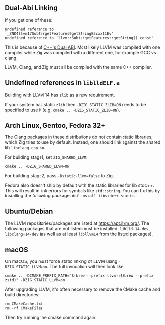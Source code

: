 ## Dual-Abi Linking

If you get one of these:

```
undefined reference to `_ZNK4llvm17SubtargetFeatures9getStringB5cxx11Ev'
undefined reference to `llvm::SubtargetFeatures::getString() const'
```

This is because of
[C++'s Dual ABI](https://gcc.gnu.org/onlinedocs/libstdc++/manual/using_dual_abi.html).
Most likely LLVM was compiled with one compiler while Zig was compiled with a
different one, for example GCC vs clang.

LLVM, Clang, and Zig must all be compiled with the same C++ compiler.

## Undefined references in `liblldELF.a`

Building with LLVM 14 has `zlib` as a new requirement.

If your system has static `zlib` then `-DZIG_STATIC_ZLIB=ON` needs to be specified to use it (e.g. `cmake .. -DZIG_STATIC_ZLIB=ON`). 

## Arch Linux, Gentoo, Fedora 32+

The Clang packages in these distributions do not contain static libraries, which Zig tries to use by default.
Instead, one should link against the shared lib `libclang-cpp.so`.

For building stage1, set `ZIG_SHARED_LLVM`:

```
cmake .. -DZIG_SHARED_LLVM=ON
```
For building stage2, pass `-Dstatic-llvm=false` to Zig.

Fedora also doesn't ship by default with the static libraries for lib stdc++. 
This will result in link errors for symbols like `std::string`.
You can fix this by installing the following package: `dnf install libstdc++-static`.

## Ubuntu/Debian

The LLVM repositories/packages are listed at https://apt.llvm.org/. The following packages that are not listed must be installed: `liblld-14-dev`, `libclang-14-dev` (as well as at least `libllvm14` from the listed packages).

## macOS

On macOS, you must force static linking of LLVM using `-DZIG_STATIC_LLVM=on`. The full invocation will then look like:

```
cmake .. -DCMAKE_PREFIX_PATH="$(brew --prefix llvm);$(brew --prefix zstd)" -DZIG_STATIC_LLVM=on
```

After upgrading LLVM, it's often necessary to remove the CMake cache and build directories:

```
rm CMakeCache.txt
rm -rf CMakeFiles
```

Then try running the cmake command again.
